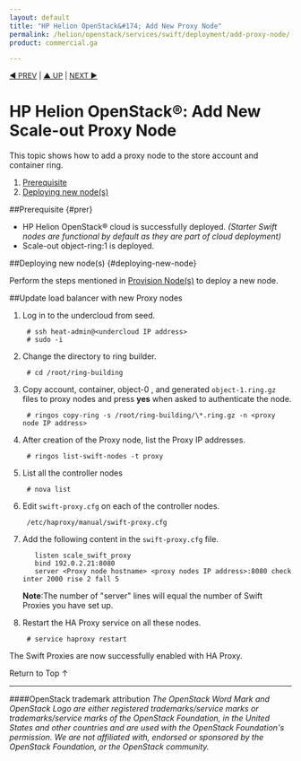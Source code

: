 ```yaml
---
layout: default
title: "HP Helion OpenStack&#174; Add New Proxy Node"
permalink: /helion/openstack/services/swift/deployment/add-proxy-node/
product: commercial.ga

---
```

<!--PUBLISHED-->

<script>

function PageRefresh {
onLoad="window.refresh"
}

PageRefresh();

</script>


<p style="font-size: small;"> <a href=" /helion/openstack/services/object/swift/expand-cluster/">&#9664; PREV</a> | <a href=" /helion/openstack/services/object/swift/expand-cluster/">&#9650; UP</a> | <a href="/helion/openstack/services/swift/deployment/add-disk-storage-node/"> NEXT &#9654</a> </p>


# HP Helion OpenStack&#174;: Add New Scale-out Proxy Node

This topic shows how to add a proxy node to the store account and container ring.

1. [Prerequisite](#prer)
2. [Deploying new node(s)](#deploying-new-node)


##Prerequisite {#prer}

* HP Helion OpenStack&#174; cloud is successfully deployed. *(Starter Swift nodes are functional by default as they are part of cloud deployment)*
* Scale-out object-ring:1 is deployed.


##Deploying new node(s) {#deploying-new-node}

Perform the steps mentioned in  [Provision Node(s)](/helion/openstack/services/swift/provision-nodes/) to deploy a new node.


##Update load balancer with new Proxy nodes
 
1. Log in to the undercloud from seed.
 
		# ssh heat-admin@<undercloud IP address> 
		# sudo -i

2. Change the directory to ring builder.

		# cd /root/ring-building 

3. Copy account, container, object-0 , and generated `object-1.ring.gz` files to proxy nodes and press **yes** when asked to authenticate the node. 

		# ringos copy-ring -s /root/ring-building/\*.ring.gz -n <proxy node IP address> 



4. After creation of the Proxy node, list the Proxy IP addresses.

		# ringos list-swift-nodes -t proxy

5. List all the controller nodes

 		# nova list

6. Edit `swift-proxy.cfg` on each of the controller nodes. 

	 	/etc/haproxy/manual/swift-proxy.cfg

7. Add the following content in the `swift-proxy.cfg` file.

		  listen scale_swift_proxy
		  bind 192.0.2.21:8080
		  server <Proxy node hostname> <proxy nodes IP address>:8080 check inter 2000 rise 2 fall 5 

	**Note**:The number of "server" lines will equal the number of Swift Proxies you have set up.

8. Restart the HA Proxy service on all these nodes.

		# service haproxy restart

The Swift Proxies are now successfully enabled with HA Proxy. 


<a href="#top" style="padding:14px 0px 14px 0px; text-decoration: none;"> Return to Top &#8593; </a>



----
####OpenStack trademark attribution
*The OpenStack Word Mark and OpenStack Logo are either registered trademarks/service marks or trademarks/service marks of the OpenStack Foundation, in the United States and other countries and are used with the OpenStack Foundation's permission. We are not affiliated with, endorsed or sponsored by the OpenStack Foundation, or the OpenStack community.*
